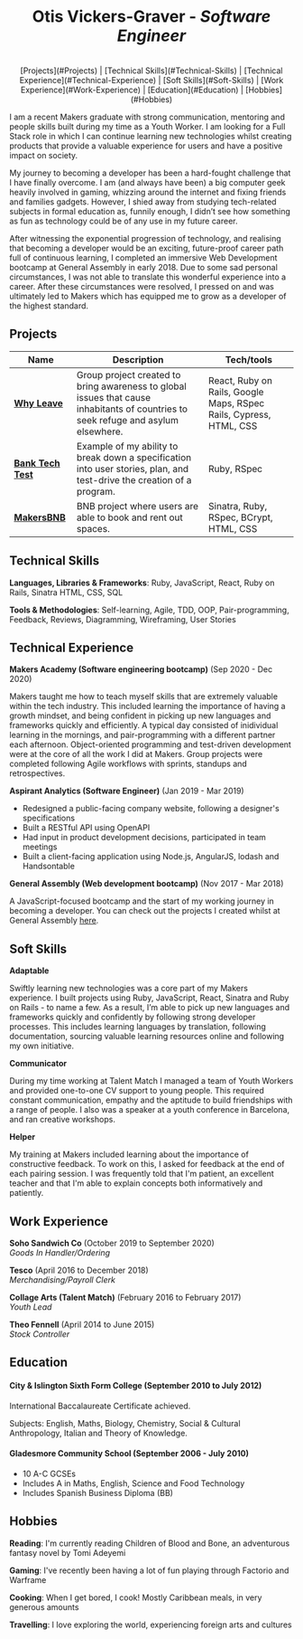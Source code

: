 <div align="center"><h1>Otis Vickers-Graver - <em>Software Engineer</em></h1></br>
[Projects](#Projects) | [Technical Skills](#Technical-Skills) | [Technical Experience](#Technical-Experience) | [Soft Skills](#Soft-Skills) | [Work Experience](#Work-Experience) | [Education](#Education) | [Hobbies](#Hobbies)

</div>


I am a recent Makers graduate with strong communication, mentoring and people skills built during my time as a Youth Worker. I am looking for a Full Stack role in which I can continue learning new technologies whilst creating products that provide a valuable experience for users and have a positive impact on society.

My journey to becoming a developer has been a hard-fought challenge that I have finally overcome. I am (and always have been) a big computer geek heavily involved in gaming, whizzing around the internet and fixing friends and families gadgets. However, I shied away from studying tech-related subjects in formal education as, funnily enough, I didn’t see how something as fun as technology could be of any use in my future career.

After witnessing the exponential progression of technology, and realising that becoming a developer would be an exciting, future-proof career path full of continuous learning, I completed an immersive Web Development bootcamp at General Assembly in early 2018. Due to some sad personal circumstances, I was not able to translate this wonderful experience into a career. After these circumstances were resolved, I pressed on and was ultimately led to Makers which has equipped me to grow as a developer of the highest standard.


## Projects

| Name                         | Description       | Tech/tools        |
| ---------------------------- | ----------------- | ----------------- |
| [**Why Leave**](https://why-leave.vercel.app/) |   Group project created to bring awareness to global issues that cause inhabitants of countries to seek refuge and asylum elsewhere.| React, Ruby on Rails, Google Maps, RSpec Rails, Cypress, HTML, CSS |
| [**Bank Tech Test**](https://github.com/otisvg/bank-tech-test)| Example of my ability to break down a specification into user stories, plan, and test-drive the creation of a program. | Ruby, RSpec              |
| [**MakersBNB**](https://github.com/otisvg/makersbnb) | BNB project where users are able to book and rent out spaces. | Sinatra, Ruby, RSpec, BCrypt, HTML, CSS             |

## Technical Skills

**Languages, Libraries & Frameworks**: Ruby, JavaScript, React, Ruby on Rails, Sinatra HTML, CSS, SQL

**Tools & Methodologies**: Self-learning, Agile, TDD, OOP, Pair-programming, Feedback, Reviews, Diagramming, Wireframing, User Stories


## Technical Experience

**Makers Academy (Software engineering bootcamp)** (Sep 2020 - Dec 2020) 

Makers taught me how to teach myself skills that are extremely valuable within the tech industry. This included learning the importance of having a growth mindset, and being confident in picking up new languages and frameworks quickly and efficiently. A typical day consisted of inidividual learning in the mornings, and pair-programming with a different partner each afternoon. Object-oriented programming and test-driven development were at the core of all the work I did at Makers. Group projects were completed following Agile workflows with sprints, standups and retrospectives.

**Aspirant Analytics (Software Engineer)** (Jan 2019 - Mar 2019)  

* Redesigned a public-facing company website, following a designer's specifications
* Built a RESTful API using OpenAPI
* Had input in product development decisions, participated in team meetings
* Built a client-facing application using Node.js, AngularJS, lodash and Handsontable

**General Assembly (Web development bootcamp)** (Nov 2017 - Mar 2018)

A JavaScript-focused bootcamp and the start of my working journey in becoming a developer. You can check out the projects I created whilst at General Assembly [here](https://codotis.github.io/).

## Soft Skills

**Adaptable**

Swiftly learning new technologies was a core part of my Makers experience. I built projects using Ruby, JavaScript, React, Sinatra and Ruby on Rails - to name a few. As a result, I’m able to pick up new languages and frameworks quickly and confidently by following strong developer processes. This includes learning languages by translation, following documentation, sourcing valuable learning resources online and following my own initiative.

**Communicator**

During my time working at Talent Match I managed a team of Youth Workers and provided one-to-one CV support to young people. This required constant communication, empathy and the aptitude to build friendships with a range of people. I also was a speaker at a youth conference in Barcelona, and ran creative workshops.

**Helper**

My training at Makers included learning about the importance of constructive feedback. To work on this, I asked for feedback at the end of each pairing session. I was frequently told that I'm patient, an excellent teacher and that I'm able to explain concepts both informatively and patiently.


## Work Experience

**Soho Sandwich Co** (October 2019 to September 2020)  
_Goods In Handler/Ordering_

**Tesco** (April 2016 to December 2018)  
_Merchandising/Payroll Clerk_

**Collage Arts (Talent Match)** (February 2016 to February 2017)                                   
_Youth Lead_

**Theo Fennell** (April 2014 to June 2015)                                              
_Stock Controller_

## Education

#### City & Islington Sixth Form College (September 2010 to July 2012)

International Baccalaureate Certificate achieved.

Subjects: English, Maths, Biology, Chemistry, Social & Cultural Anthropology, Italian and Theory of Knowledge.

#### Gladesmore Community School (September 2006 - July 2010)

- 10 A-C GCSEs
- Includes A in Maths, English, Science and Food Technology
- Includes Spanish Business Diploma (BB)


## Hobbies

**Reading**: I'm currently reading Children of Blood and Bone, an adventurous fantasy novel by Tomi Adeyemi

**Gaming**: I've recently been having a lot of fun playing through Factorio and Warframe

**Cooking**: When I get bored, I cook! Mostly Caribbean meals, in very generous amounts

**Travelling**: I love exploring the world, experiencing foreign arts and cultures


